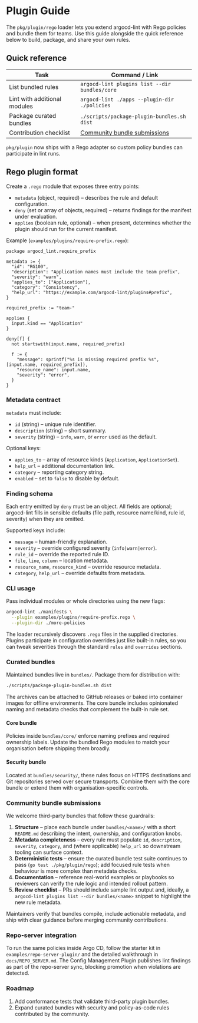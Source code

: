 # Plugin Guide

The `pkg/plugin/rego` loader lets you extend argocd-lint with Rego policies and bundle them for
teams. Use this guide alongside the quick reference below to build, package, and share your own
rules.

## Quick reference

| Task | Command / Link |
| --- | --- |
| List bundled rules | `argocd-lint plugins list --dir bundles/core` |
| Lint with additional modules | `argocd-lint ./apps --plugin-dir ./policies` |
| Package curated bundles | `./scripts/package-plugin-bundles.sh dist` |
| Contribution checklist | [Community bundle submissions](#community-bundle-submissions) |

`pkg/plugin` now ships with a Rego adapter so custom policy bundles can participate in lint runs.

## Rego plugin format

Create a `.rego` module that exposes three entry points:

- `metadata` (object, required) – describes the rule and default configuration.
- `deny` (set or array of objects, required) – returns findings for the manifest under evaluation.
- `applies` (boolean rule, optional) – when present, determines whether the plugin should run for the current manifest.

Example (`examples/plugins/require-prefix.rego`):

```rego
package argocd_lint.require_prefix

metadata := {
  "id": "RG100",
  "description": "Application names must include the team prefix",
  "severity": "warn",
  "applies_to": ["Application"],
  "category": "Consistency",
  "help_url": "https://example.com/argocd-lint/plugins#prefix",
}

required_prefix := "team-"

applies {
  input.kind == "Application"
}

deny[f] {
  not startswith(input.name, required_prefix)

  f := {
    "message": sprintf("%s is missing required prefix %s", [input.name, required_prefix]),
    "resource_name": input.name,
    "severity": "error",
  }
}
```

### Metadata contract

`metadata` must include:

- `id` (string) – unique rule identifier.
- `description` (string) – short summary.
- `severity` (string) – `info`, `warn`, or `error` used as the default.

Optional keys:

- `applies_to` – array of resource kinds (`Application`, `ApplicationSet`).
- `help_url` – additional documentation link.
- `category` – reporting category string.
- `enabled` – set to `false` to disable by default.

### Finding schema

Each entry emitted by `deny` must be an object. All fields are optional; argocd-lint fills in sensible defaults (file path, resource name/kind, rule id, severity) when they are omitted.

Supported keys include:

- `message` – human-friendly explanation.
- `severity` – override configured severity (`info|warn|error`).
- `rule_id` – override the reported rule ID.
- `file`, `line`, `column` – location metadata.
- `resource_name`, `resource_kind` – override resource metadata.
- `category`, `help_url` – override defaults from metadata.

### CLI usage

Pass individual modules or whole directories using the new flags:

```bash
argocd-lint ./manifests \
  --plugin examples/plugins/require-prefix.rego \
  --plugin-dir ./more-policies
```

The loader recursively discovers `.rego` files in the supplied directories. Plugins participate in configuration overrides just like built-in rules, so you can tweak severities through the standard `rules` and `overrides` sections.

### Curated bundles

Maintained bundles live in `bundles/`. Package them for distribution with:

```bash
./scripts/package-plugin-bundles.sh dist
```

The archives can be attached to GitHub releases or baked into container images
for offline environments. The core bundle includes opinionated naming and
metadata checks that complement the built-in rule set.

#### Core bundle

Policies inside `bundles/core/` enforce naming prefixes and required ownership
labels. Update the bundled Rego modules to match your organisation before
shipping them broadly.

#### Security bundle

Located at `bundles/security/`, these rules focus on HTTPS destinations and Git
repositories served over secure transports. Combine them with the core bundle or
extend them with organisation-specific controls.

### Community bundle submissions

We welcome third-party bundles that follow these guardrails:

1. **Structure** – place each bundle under `bundles/<name>/` with a short
   `README.md` describing the intent, ownership, and configuration knobs.
2. **Metadata completeness** – every rule must populate `id`, `description`,
   `severity`, `category`, and (where applicable) `help_url` so downstream
   tooling can surface context.
3. **Deterministic tests** – ensure the curated bundle test suite continues to
   pass (`go test ./pkg/plugin/rego`); add focused rule tests when behaviour is
   more complex than metadata checks.
4. **Documentation** – reference real-world examples or playbooks so reviewers
   can verify the rule logic and intended rollout pattern.
5. **Review checklist** – PRs should include sample lint output and, ideally,
   a `argocd-lint plugins list --dir bundles/<name>` snippet to highlight the
   new rule metadata.

Maintainers verify that bundles compile, include actionable metadata, and ship
with clear guidance before merging community contributions.

### Repo-server integration

To run the same policies inside Argo CD, follow the starter kit in
`examples/repo-server-plugin/` and the detailed walkthrough in
`docs/REPO_SERVER.md`. The Config Management Plugin publishes lint findings as
part of the repo-server sync, blocking promotion when violations are detected.

### Roadmap

1. Add conformance tests that validate third-party plugin bundles.
2. Expand curated bundles with security and policy-as-code rules contributed by the community.
